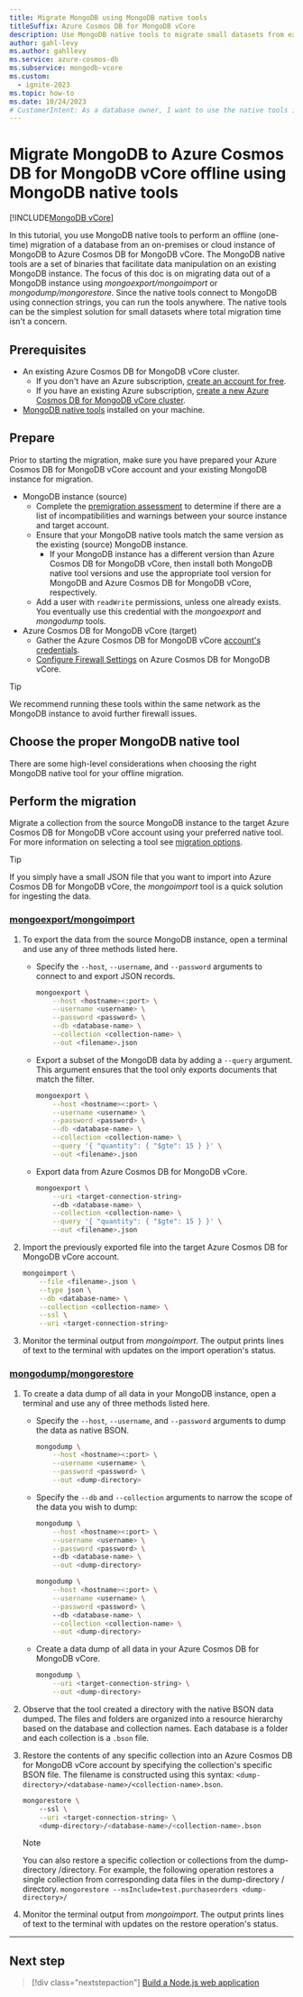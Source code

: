 ```yaml
---
title: Migrate MongoDB using MongoDB native tools
titleSuffix: Azure Cosmos DB for MongoDB vCore
description: Use MongoDB native tools to migrate small datasets from existing MongoDB instances to Azure Cosmos DB for MongoDB vCore offline.
author: gahl-levy
ms.author: gahllevy
ms.service: azure-cosmos-db
ms.subservice: mongodb-vcore
ms.custom:
  - ignite-2023
ms.topic: how-to
ms.date: 10/24/2023
# CustomerIntent: As a database owner, I want to use the native tools in MongoDB Core so that I can migrate an existing dataset to Azure Cosmos DB for MongoDB vCore.
---
```


# Migrate MongoDB to Azure Cosmos DB for MongoDB vCore offline using MongoDB native tools

[!INCLUDE[MongoDB vCore](~/reusable-content/ce-skilling/azure/includes/cosmos-db/includes/appliesto-mongodb-vcore.md)]

In this tutorial, you use MongoDB native tools to perform an offline (one-time) migration of a database from an on-premises or cloud instance of MongoDB to Azure Cosmos DB for MongoDB vCore. The MongoDB native tools are a set of binaries that facilitate data manipulation on an existing MongoDB instance. The focus of this doc is on migrating data out of a MongoDB instance using *mongoexport/mongoimport* or *mongodump/mongorestore*. Since the native tools connect to MongoDB using connection strings, you can run the tools anywhere. The native tools can be the simplest solution for small datasets where total migration time isn't a concern.

## Prerequisites

- An existing Azure Cosmos DB for MongoDB vCore cluster.
  - If you don't have an Azure subscription, [create an account for free](https://azure.microsoft.com/free).
  - If you have an existing Azure subscription, [create a new Azure Cosmos DB for MongoDB vCore cluster](quickstart-portal.md).
- [MongoDB native tools](https://www.mongodb.com/try/download/database-tools) installed on your machine.

## Prepare

Prior to starting the migration, make sure you have prepared your Azure Cosmos DB for MongoDB vCore account and your existing MongoDB instance for migration.

- MongoDB instance (source)
  - Complete the [premigration assessment](../pre-migration-steps.md#pre-migration-assessment) to determine if there are a list of incompatibilities and warnings between your source instance and target account.
  - Ensure that your MongoDB native tools match the same version as the existing (source) MongoDB instance.
    - If your MongoDB instance has a different version than Azure Cosmos DB for MongoDB vCore, then install both MongoDB native tool versions and use the appropriate tool version for MongoDB and Azure Cosmos DB for MongoDB vCore, respectively.
  - Add a user with `readWrite` permissions, unless one already exists. You eventually use this credential with the *mongoexport* and *mongodump* tools.
- Azure Cosmos DB for MongoDB vCore (target)
  - Gather the Azure Cosmos DB for MongoDB vCore [account's credentials](./quickstart-portal.md#get-cluster-credentials).
  - [Configure Firewall Settings](./security.md#network-security-options) on Azure Cosmos DB for MongoDB vCore.

> [!TIP]
> We recommend running these tools within the same network as the MongoDB instance to avoid further firewall issues.

## Choose the proper MongoDB native tool

There are some high-level considerations when choosing the right MongoDB native tool for your offline migration.

## Perform the migration

Migrate a collection from the source MongoDB instance to the target Azure Cosmos DB for MongoDB vCore account using your preferred native tool. For more information on selecting a tool see [migration options](migration-options.md).

> [!TIP]
> If you simply have a small JSON file that you want to import into Azure Cosmos DB for MongoDB vCore, the *mongoimport* tool is a quick solution for ingesting the data.

### [mongoexport/mongoimport](#tab/export-import)

1. To export the data from the source MongoDB instance, open a terminal and use any of three methods listed here.

    - Specify the ``--host``, ``--username``, and ``--password`` arguments to connect to and export JSON records.

        ```bash
        mongoexport \
            --host <hostname><:port> \
            --username <username> \
            --password <password> \
            --db <database-name> \
            --collection <collection-name> \
            --out <filename>.json
        ```

    - Export a subset of the MongoDB data by adding a ``--query`` argument. This argument ensures that the tool only exports documents that match the filter.

        ```bash
        mongoexport \
            --host <hostname><:port> \
            --username <username> \
            --password <password> \
            --db <database-name> \
            --collection <collection-name> \
            --query '{ "quantity": { "$gte": 15 } }' \
            --out <filename>.json
        ```

    - Export data from Azure Cosmos DB for MongoDB vCore.

        ```bash
        mongoexport \
            --uri <target-connection-string>
            --db <database-name> \
            --collection <collection-name> \
            --query '{ "quantity": { "$gte": 15 } }' \
            --out <filename>.json
        ```

1. Import the previously exported file into the target Azure Cosmos DB for MongoDB vCore account.

    ```bash
    mongoimport \
        --file <filename>.json \
        --type json \
        --db <database-name> \
        --collection <collection-name> \
        --ssl \
        --uri <target-connection-string>
    ```

1. Monitor the terminal output from *mongoimport*. The output prints lines of text to the terminal with updates on the import operation's status.

### [mongodump/mongorestore](#tab/dump-restore)

1. To create a data dump of all data in your MongoDB instance, open a terminal and use any of three methods listed here.

    - Specify the ``--host``, ``--username``, and ``--password`` arguments to dump the data as native BSON.

        ```bash
        mongodump \
            --host <hostname><:port> \
            --username <username> \
            --password <password> \
            --out <dump-directory>
        ```

    - Specify the ``--db`` and ``--collection`` arguments to narrow the scope of the data you wish to dump:

        ```bash
        mongodump \
            --host <hostname><:port> \
            --username <username> \
            --password <password> \    
            --db <database-name> \
            --out <dump-directory>
        ```

        ```bash
        mongodump \
            --host <hostname><:port> \
            --username <username> \
            --password <password> \    
            --db <database-name> \
            --collection <collection-name> \
            --out <dump-directory>
        ```

    - Create a data dump of all data in your Azure Cosmos DB for MongoDB vCore.

        ```bash
        mongodump \
            --uri <target-connection-string> \
            --out <dump-directory>
        ```

1. Observe that the tool created a directory with the native BSON data dumped. The files and folders are organized into a resource hierarchy based on the database and collection names. Each database is a folder and each collection is a `.bson` file.

1. Restore the contents of any specific collection into an Azure Cosmos DB for MongoDB vCore account by specifying the collection's specific BSON file. The filename is constructed using this syntax: `<dump-directory>/<database-name>/<collection-name>.bson`.

    ```bash
    mongorestore \ 
        --ssl \
        --uri <target-connection-string> \
        <dump-directory>/<database-name>/<collection-name>.bson
    ```
    > [!NOTE]  
    > You can also restore a specific collection or collections from the dump-directory /directory. For example, the following operation restores a single collection from corresponding data files in the dump-directory / directory. ``` mongorestore --nsInclude=test.purchaseorders <dump-directory>/  ```
    
1. Monitor the terminal output from *mongoimport*. The output prints lines of text to the terminal with updates on the restore operation's status.

---

## Next step

> [!div class="nextstepaction"]
> [Build a Node.js web application](tutorial-nodejs-web-app.md)
